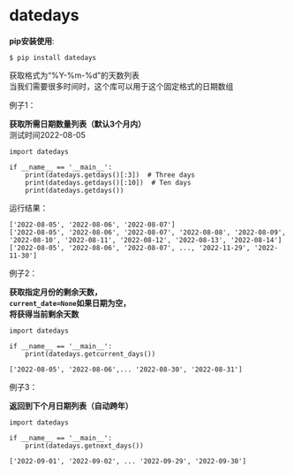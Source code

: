 # datedays

**pip安装使用**:

```console
$ pip install datedays
```

获取格式为“%Y-%m-%d”的天数列表  
当我们需要很多时间时，这个库可以用于这个固定格式的日期数组

例子1：

**获取所需日期数量列表（默认3个月内）**  
测试时间2022-08-05

```
import datedays

if __name__ == '__main__':
    print(datedays.getdays()[:3])  # Three days
    print(datedays.getdays()[:10])  # Ten days
    print(datedays.getdays())
```

运行结果：

```
['2022-08-05', '2022-08-06', '2022-08-07']
['2022-08-05', '2022-08-06', '2022-08-07', '2022-08-08', '2022-08-09', '2022-08-10', '2022-08-11', '2022-08-12', '2022-08-13', '2022-08-14']
['2022-08-05', '2022-08-06', '2022-08-07', ..., '2022-11-29', '2022-11-30']
```

例子2：

**获取指定月份的剩余天数，**  
**`current_date=None`如果日期为空，**  
**将获得当前剩余天数**

```
import datedays

if __name__ == '__main__':
    print(datedays.getcurrent_days())
```

```
['2022-08-05', '2022-08-06',... '2022-08-30', '2022-08-31']
```

例子3：

**返回到下个月日期列表（自动跨年）**

```
import datedays

if __name__ == '__main__':
    print(datedays.getnext_days())
```

```
['2022-09-01', '2022-09-02', ... '2022-09-29', '2022-09-30']
```
